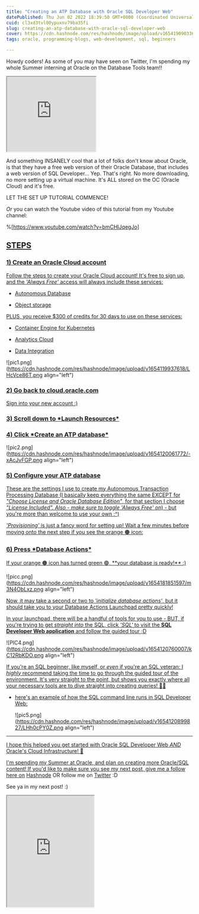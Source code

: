 ```yaml
---
title: "Creating an ATP Database with Oracle SQL Developer Web"
datePublished: Thu Jun 02 2022 18:39:50 GMT+0000 (Coordinated Universal Time)
cuid: cl3xd3tvl00ypuxnv79ba35fi
slug: creating-an-atp-database-with-oracle-sql-developer-web
cover: https://cdn.hashnode.com/res/hashnode/image/upload/v1654190903361/EJfD34Yxl.gif
tags: oracle, programming-blogs, web-development, sql, beginners

---
```


Howdy coders! As some of you may have seen on Twitter, I'm spending my whole Summer interning at Oracle on the Database Tools team!!

<iframe src="https://giphy.com/embed/H85LpFTwMZPoc" width="240" height="202" class="giphy-embed"></iframe>

And something INSANELY cool that a lot of folks don't know about Oracle, is that they have a free web version of their Oracle Database, that includes a web version of SQL Developer... Yep. That's right. No more downloading, no more setting up a virtual machine. It's ALL stored on the OC (Oracle Cloud) and it's free.

LET THE SET UP TUTORIAL COMMENCE!

*Or* you can watch the Youtube video of this tutorial from my Youtube channel:

%[https://www.youtube.com/watch?v=bmCHIJqegJo] 

## [STEPS](https://giphy.com/gifs/H85LpFTwMZPoc)

### [1) Create an Oracle Cloud account](https://giphy.com/gifs/H85LpFTwMZPoc)

[Follow the steps to create your Oracle Cloud account! It's free to sign up, and the *'Always Free'* access will always include these services:](https://giphy.com/gifs/H85LpFTwMZPoc)

* [Autonomous Database](https://giphy.com/gifs/H85LpFTwMZPoc)
    
* [Object storage](https://giphy.com/gifs/H85LpFTwMZPoc)
    

[PLUS, you receive $300 of credits for 30 days to use on these services:](https://giphy.com/gifs/H85LpFTwMZPoc)

* [Container Engine for Kubernetes](https://giphy.com/gifs/H85LpFTwMZPoc)
    
* [Analytics Cloud](https://giphy.com/gifs/H85LpFTwMZPoc)
    
* [Data Integration](https://giphy.com/gifs/H85LpFTwMZPoc)
    

![pic1.png](https://cdn.hashnode.com/res/hashnode/image/upload/v1654119937618/LHcVce86T.png align="left")

### [2) Go back to cloud.oracle.com](https://giphy.com/gifs/H85LpFTwMZPoc)

[Sign into your new account :)](https://giphy.com/gifs/H85LpFTwMZPoc)

### [3) Scroll down to \*Launch Resources\*](https://giphy.com/gifs/H85LpFTwMZPoc)

### [4) Click \*Create an ATP database\*](https://giphy.com/gifs/H85LpFTwMZPoc)

![pic2.png](https://cdn.hashnode.com/res/hashnode/image/upload/v1654120061772/-xAcJvFGP.png align="left")

### [5) Configure your ATP database](https://giphy.com/gifs/H85LpFTwMZPoc)

[These are the settings I use to create my Autonomous Transaction Processing Database (I basically keep everything the same EXCEPT for *"Choose License and Oracle Database Edition"*, for that section I choose *"License Included". Also - make sure to toggle 'Always Free' on*) - but you're more than welcome to use your own :^)](https://giphy.com/gifs/H85LpFTwMZPoc)

[*'Provisioning'* is just a fancy word for setting up! Wait a few minutes before moving onto the next step if you see the orange 🟠 icon:](https://giphy.com/gifs/H85LpFTwMZPoc)

### [6) Press \*Database Actions\*](https://giphy.com/gifs/H85LpFTwMZPoc)

[If your orange 🟠 icon has turned green 🟢, \*\*your database is ready!\*\* :)](https://giphy.com/gifs/H85LpFTwMZPoc)

![picc.png](https://cdn.hashnode.com/res/hashnode/image/upload/v1654181851597/m3N4ObLxz.png align="left")

[Now, it may take a second or two to *'initialize database actions'*, but it should take you to your Database Actions Launchpad pretty quickly!](https://giphy.com/gifs/H85LpFTwMZPoc)

[In your launchpad, there will be a handful of tools for you to use - BUT, if you're trying to get *straight into* the SQL, click *'SQL'* to visit the **SQL Developer Web application** and follow the guided tour ;D](https://giphy.com/gifs/H85LpFTwMZPoc)

![PIC4.png](https://cdn.hashnode.com/res/hashnode/image/upload/v1654120760007/kC12RbKDO.png align="left")

[If you're an SQL beginner, like myself, or *even* if you're an SQL veteran: I *highly* recommend taking the time to go through the guided tour of the environment. It's very straight to the point, but shows you exactly where all your necessary tools are to dive straight into creating queries! ✍🏽](https://giphy.com/gifs/H85LpFTwMZPoc)

* [here's an example of how the SQL command line runs in SQL Developer Web:](https://giphy.com/gifs/H85LpFTwMZPoc)
    
    ![pic5.png](https://cdn.hashnode.com/res/hashnode/image/upload/v1654120899827/LHh0cPY0Z.png align="left")
    

---

[I hope this helped you get started with Oracle SQL Developer Web *AND* Oracle's Cloud Infrastructure! 🧡](https://giphy.com/gifs/H85LpFTwMZPoc)

[I'm spending my Summer at Oracle, and plan on creating more Oracle/SQL content! If you'd like to make sure you see my next post, give me a follow here on](https://giphy.com/gifs/H85LpFTwMZPoc) [Hashnode](https://hashnode.com/@laylacodes) OR follow me on [Twitter](https://twitter.com/pilatesdev) :D

See ya in my next post! :)

<iframe src="https://giphy.com/embed/m9eG1qVjvN56H0MXt8" width="235" height="300" class="giphy-embed"></iframe>